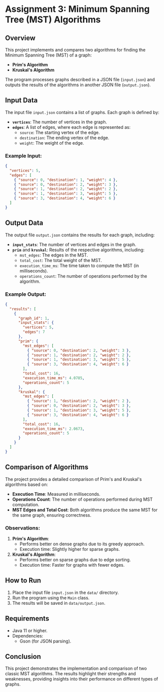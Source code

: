 # Assignment 3: Minimum Spanning Tree (MST) Algorithms

## Overview
This project implements and compares two algorithms for finding the Minimum Spanning Tree (MST) of a graph:
- **Prim's Algorithm**
- **Kruskal's Algorithm**

The program processes graphs described in a JSON file (`input.json`) and outputs the results of the algorithms in another JSON file (`output.json`).

## Input Data
The input file `input.json` contains a list of graphs. Each graph is defined by:
- **`vertices`**: The number of vertices in the graph.
- **`edges`**: A list of edges, where each edge is represented as:
  - `source`: The starting vertex of the edge.
  - `destination`: The ending vertex of the edge.
  - `weight`: The weight of the edge.

### Example Input:
```json
{
  "vertices": 5,
  "edges": [
    { "source": 0, "destination": 1, "weight": 4 },
    { "source": 0, "destination": 2, "weight": 3 },
    { "source": 1, "destination": 2, "weight": 2 },
    { "source": 1, "destination": 3, "weight": 5 },
    { "source": 3, "destination": 4, "weight": 6 }
  ]
}
```

## Output Data
The output file `output.json` contains the results for each graph, including:
- **`input_stats`**: The number of vertices and edges in the graph.
- **`prim`** and **`kruskal`**: Results of the respective algorithms, including:
  - `mst_edges`: The edges in the MST.
  - `total_cost`: The total weight of the MST.
  - `execution_time_ms`: The time taken to compute the MST (in milliseconds).
  - `operations_count`: The number of operations performed by the algorithm.

### Example Output:
```json
{
  "results": [
    {
      "graph_id": 1,
      "input_stats": {
        "vertices": 5,
        "edges": 7
      },
      "prim": {
        "mst_edges": [
          { "source": 0, "destination": 2, "weight": 3 },
          { "source": 1, "destination": 2, "weight": 2 },
          { "source": 1, "destination": 3, "weight": 5 },
          { "source": 3, "destination": 4, "weight": 6 }
        ],
        "total_cost": 16,
        "execution_time_ms": 4.0785,
        "operations_count": 5
      },
      "kruskal": {
        "mst_edges": [
          { "source": 1, "destination": 2, "weight": 2 },
          { "source": 0, "destination": 2, "weight": 3 },
          { "source": 1, "destination": 3, "weight": 5 },
          { "source": 3, "destination": 4, "weight": 6 }
        ],
        "total_cost": 16,
        "execution_time_ms": 2.0673,
        "operations_count": 5
      }
    }
  ]
}
```

## Comparison of Algorithms
The project provides a detailed comparison of Prim's and Kruskal's algorithms based on:
- **Execution Time**: Measured in milliseconds.
- **Operations Count**: The number of operations performed during MST computation.
- **MST Edges and Total Cost**: Both algorithms produce the same MST for the same graph, ensuring correctness.

### Observations:
1. **Prim's Algorithm**:
   - Performs better on dense graphs due to its greedy approach.
   - Execution time: Slightly higher for sparse graphs.
2. **Kruskal's Algorithm**:
   - Performs better on sparse graphs due to edge sorting.
   - Execution time: Faster for graphs with fewer edges.

## How to Run
1. Place the input file `input.json` in the `data/` directory.
2. Run the program using the `Main` class.
3. The results will be saved in `data/output.json`.

## Requirements
- Java 11 or higher.
- Dependencies:
  - Gson (for JSON parsing).

## Conclusion
This project demonstrates the implementation and comparison of two classic MST algorithms. The results highlight their strengths and weaknesses, providing insights into their performance on different types of graphs.
